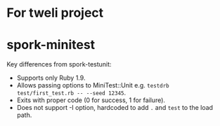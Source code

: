 # For tweli project


spork-minitest
==

Key differences from spork-testunit:

* Supports only Ruby 1.9.
* Allows passing options to MiniTest::Unit e.g. `testdrb test/first_test.rb -- --seed 12345`.
* Exits with proper code (0 for success, 1 for failure).
* Does not support -I option, hardcoded to add `.` and `test` to the load path.
